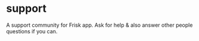 # support
A support community for Frisk app. Ask for help &amp; also answer other people questions if you can.
